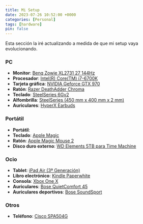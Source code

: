 ```yaml
---
title: Mi Setup
date: 2023-07-26 10:52:00 +0000
categories: [Personal]
tags: [hardware]
pin: false
---
```

Esta sección la iré actualizando a medida de que mi setup vaya evolucionando.

### PC
- **Monitor**: [Benq Zowie XL2731 27 144Hz](https://amzn.to/3KgiclR)
- **Procesador**: [Intel(R) Core(TM) i7-6700K](https://amzn.to/3ObFMRT)
- **Tarjeta gráfica**: [NVIDIA Geforce GTX 970](https://amzn.to/43MLK1s)
- **Ratón**: [Razer DeathAdder Chroma](https://amzn.to/3Qh8dAD)
- **Teclado**: [SteelSeries 6Gv2](https://amzn.to/44KgHVw)
- **Alfombrilla**: [SteelSeries (450 mm x 400 mm x 2 mm)](https://amzn.to/43CFMjK)
- **Auriculares**: [HyperX Earbuds](https://amzn.to/450b2Kp)

### Portátil
- **Portátil**: 
- **Teclado**: [Apple Magic](https://amzn.to/43JUO7p)
- **Ratón**: [Apple Magic Mouse 2](https://amzn.to/3QgXHJE)
- **Disco duro externo**: [WD Elements 5TB para Time Machine](https://amzn.to/3rIgpjk)

### Ocio
- **Tablet**: [iPad Air (3ª Generación)](https://amzn.to/478SklG)
- **Libro electrónico**: [Kindle Paperwhite](https://amzn.to/3q8hv7y)
- **Consola**: [Xbox One X](https://amzn.to/451romd)
- **Auriculares**: [Bose QuietComfort 45](https://amzn.to/3OaZf5j)
- **Auriculares deportivos**: [Bose SoundSport](https://amzn.to/3rMDUrt)

### Otros
- **Teléfono**: [Cisco SPA504G](https://amzn.to/3rGiiwN)
